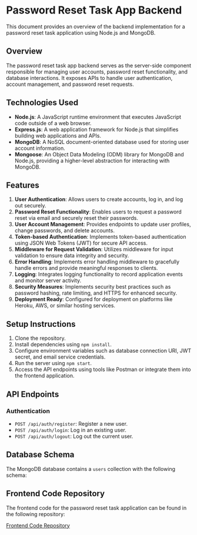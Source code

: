 # Password Reset Task App Backend

This document provides an overview of the backend implementation for a password reset task application using Node.js and MongoDB.

## Overview

The password reset task app backend serves as the server-side component responsible for managing user accounts, password reset functionality, and database interactions. It exposes APIs to handle user authentication, account management, and password reset requests.

## Technologies Used

- **Node.js**: A JavaScript runtime environment that executes JavaScript code outside of a web browser.
- **Express.js**: A web application framework for Node.js that simplifies building web applications and APIs.
- **MongoDB**: A NoSQL document-oriented database used for storing user account information.
- **Mongoose**: An Object Data Modeling (ODM) library for MongoDB and Node.js, providing a higher-level abstraction for interacting with MongoDB.

## Features

1. **User Authentication**: Allows users to create accounts, log in, and log out securely.
2. **Password Reset Functionality**: Enables users to request a password reset via email and securely reset their passwords.
3. **User Account Management**: Provides endpoints to update user profiles, change passwords, and delete accounts.
4. **Token-based Authentication**: Implements token-based authentication using JSON Web Tokens (JWT) for secure API access.
5. **Middleware for Request Validation**: Utilizes middleware for input validation to ensure data integrity and security.
6. **Error Handling**: Implements error handling middleware to gracefully handle errors and provide meaningful responses to clients.
7. **Logging**: Integrates logging functionality to record application events and monitor server activity.
8. **Security Measures**: Implements security best practices such as password hashing, rate limiting, and HTTPS for enhanced security.
9. **Deployment Ready**: Configured for deployment on platforms like Heroku, AWS, or similar hosting services.

## Setup Instructions

1. Clone the repository.
2. Install dependencies using `npm install`.
3. Configure environment variables such as database connection URI, JWT secret, and email service credentials.
4. Run the server using `npm start`.
5. Access the API endpoints using tools like Postman or integrate them into the frontend application.

## API Endpoints

### Authentication

- `POST /api/auth/register`: Register a new user.
- `POST /api/auth/login`: Log in an existing user.
- `POST /api/auth/logout`: Log out the current user.



## Database Schema

The MongoDB database contains a `users` collection with the following schema:

## Frontend Code Repository

The frontend code for the password reset task application can be found in the following repository:

[Frontend Code Repository](https://github.com/ArivazhaganPandiyan/reset-password-client)



